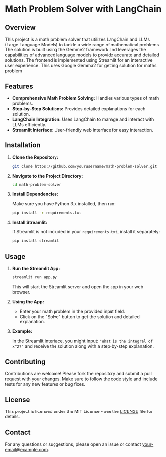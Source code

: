 # Math Problem Solver with LangChain

## Overview

This project is a math problem solver that utilizes LangChain and LLMs (Large Language Models) to tackle a wide range of mathematical problems. The solution is built using the Gemme2 framework and leverages the capabilities of advanced language models to provide accurate and detailed solutions. The frontend is implemented using Streamlit for an interactive user experience. This uses Google Gemma2 for getting solution for maths problem

## Features

- **Comprehensive Math Problem Solving:** Handles various types of math problems.
- **Step-by-Step Solutions:** Provides detailed explanations for each solution.
- **LangChain Integration:** Uses LangChain to manage and interact with LLMs efficiently.
- **Streamlit Interface:** User-friendly web interface for easy interaction.

## Installation

1. **Clone the Repository:**

    ```bash
    git clone https://github.com/yourusername/math-problem-solver.git
    ```

2. **Navigate to the Project Directory:**

    ```bash
    cd math-problem-solver
    ```

3. **Install Dependencies:**

    Make sure you have Python 3.x installed, then run:

    ```bash
    pip install -r requirements.txt
    ```

4. **Install Streamlit:**

    If Streamlit is not included in your `requirements.txt`, install it separately:

    ```bash
    pip install streamlit
    ```

## Usage

1. **Run the Streamlit App:**

    ```bash
    streamlit run app.py
    ```

    This will start the Streamlit server and open the app in your web browser.

2. **Using the App:**

    - Enter your math problem in the provided input field.
    - Click on the "Solve" button to get the solution and detailed explanation.

3. **Example:**

    In the Streamlit interface, you might input: `"What is the integral of x^2?"` and receive the solution along with a step-by-step explanation.

## Contributing

Contributions are welcome! Please fork the repository and submit a pull request with your changes. Make sure to follow the code style and include tests for any new features or bug fixes.

## License

This project is licensed under the MIT License - see the [LICENSE](LICENSE) file for details.

## Contact

For any questions or suggestions, please open an issue or contact [your-email@example.com](mailto:your-email@example.com).

